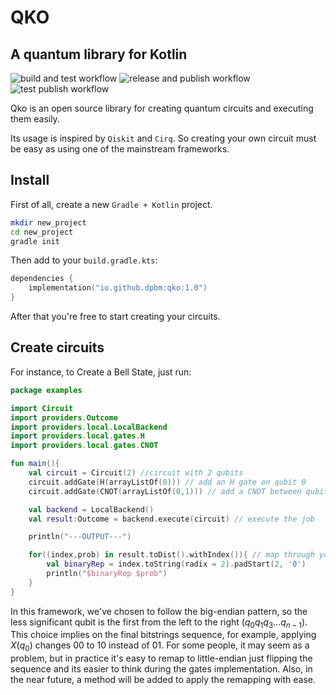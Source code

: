 # QKO
## A quantum library for Kotlin

![build and test workflow](https://github.com/Dpbm/qko/actions/workflows/build-test.yml/badge.svg)
![release and publish workflow](https://github.com/Dpbm/qko/actions/workflows/release-publish.yml/badge.svg)
![test publish workflow](https://github.com/Dpbm/qko/actions/workflows/publish-test-action.yml/badge.svg)

Qko is an open source library for creating quantum circuits and executing them easily.

Its usage is inspired by `Qiskit` and `Cirq`. So creating your own circuit must be easy as using one of the mainstream frameworks.

## Install

First of all, create a new `Gradle + Kotlin` project.

```bash
mkdir new_project
cd new_project
gradle init
```

Then add to your `build.gradle.kts`:

```kotlin
dependencies {
    implementation("io.github.dpbm:qko:1.0")
}

```

After that you're free to start creating your circuits.

## Create circuits

For instance, to Create a Bell State, just run:

```kotlin
package examples

import Circuit
import providers.Outcome
import providers.local.LocalBackend
import providers.local.gates.H
import providers.local.gates.CNOT

fun main(){
    val circuit = Circuit(2) //circuit with 2 qubits
    circuit.addGate(H(arrayListOf(0))) // add an H gate on qubit 0 
    circuit.addGate(CNOT(arrayListOf(0,1))) // add a CNOT between qubits 1 and 0

    val backend = LocalBackend()
    val result:Outcome = backend.execute(circuit) // execute the job

    println("---OUTPUT---")

    for((index,prob) in result.toDist().withIndex()){ // map through your probabilities distribution
        val binaryRep = index.toString(radix = 2).padStart(2, '0')
        println("$binaryRep $prob")
    }
}
```

In this framework, we've chosen to follow the big-endian pattern, so the less significant qubit is the first from the left to the right ($q_{0}q_{1}q_{3}\ldots q_{n-1}$). This choice implies on the final bitstrings sequence, for example, applying $X(q_{0})$ changes $00$ to $10$ instead of $01$. For some people, it may seem as a problem, but in practice it's easy to remap to little-endian just flipping the sequence and its easier to think during the gates implementation. Also, in the near future, a method will be added to apply the remapping with ease.
